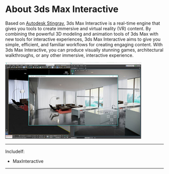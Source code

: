 # About 3ds Max Interactive

Based on [Autodesk Stingray](http://www.autodesk.com/stingray-help), 3ds Max Interactive is a real-time engine that gives you tools to create immersive and virtual reality (VR) content. By combining the powerful 3D modeling and animation tools of 3ds Max with new tools for interactive experiences, 3ds Max Interactive aims to give you simple, efficient, and familiar workflows for creating engaging content. With 3ds Max Interactive, you can produce visually stunning games, architectural walkthroughs, or any other immersive, interactive experience. 

![](images/maxtovr-levelplay.jpg)

---
IncludeIf:
-	MaxInteractive

---
